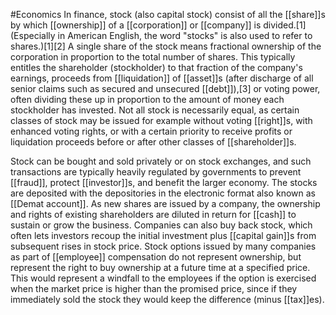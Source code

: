 #Economics 
In finance, stock (also capital stock) consist of all the [[share]]s by which [[ownership]] of a [[corporation]] or [[company]] is divided.[1] (Especially in American English, the word "stocks" is also used to refer to shares.)[1][2] A single share of the stock means fractional ownership of the corporation in proportion to the total number of shares. This typically entitles the shareholder (stockholder) to that fraction of the company's earnings, proceeds from [[liquidation]] of [[asset]]s (after discharge of all senior claims such as secured and unsecured [[debt]]),[3] or voting power, often dividing these up in proportion to the amount of money each stockholder has invested. Not all stock is necessarily equal, as certain classes of stock may be issued for example without voting [[right]]s, with enhanced voting rights, or with a certain priority to receive profits or liquidation proceeds before or after other classes of [[shareholder]]s.

Stock can be bought and sold privately or on stock exchanges, and such transactions are typically heavily regulated by governments to prevent [[fraud]], protect [[investor]]s, and benefit the larger economy. The stocks are deposited with the depositories in the electronic format also known as [[Demat account]]. As new shares are issued by a company, the ownership and rights of existing shareholders are diluted in return for [[cash]] to sustain or grow the business. Companies can also buy back stock, which often lets investors recoup the initial investment plus [[capital gain]]s from subsequent rises in stock price. Stock options issued by many companies as part of [[employee]] compensation do not represent ownership, but represent the right to buy ownership at a future time at a specified price. This would represent a windfall to the employees if the option is exercised when the market price is higher than the promised price, since if they immediately sold the stock they would keep the difference (minus [[tax]]es).